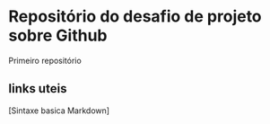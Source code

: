 # Repositório do desafio de projeto sobre Github
Primeiro repositório

## links uteis
[Sintaxe basica Markdown]
